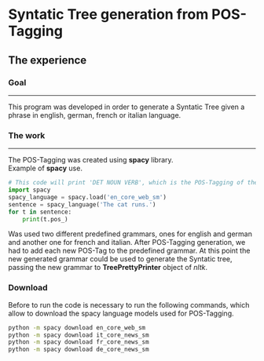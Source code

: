# Syntatic Tree generation from POS-Tagging
## The experience

### Goal
* * *
This program was developed in order to generate a Syntatic Tree given a phrase in english, german, french or italian language.


### The work
* * *
The POS-Tagging was created using **spacy** library.<br>
Example of **spacy** use.

```python
# This code will print 'DET NOUN VERB', which is the POS-Tagging of the phrase 'The cat runs' 
import spacy
spacy_language = spacy.load('en_core_web_sm')
sentence = spacy_language('The cat runs.')
for t in sentence:
    print(t.pos_)
```
Was used two different predefined grammars, ones for english and german and another one for french and italian.
After POS-Tagging generation, we had to add each new POS-Tag to the predefined grammar.
At this point the new generated grammar could be used to generate the Syntatic tree, passing the
new grammar to **TreePrettyPrinter** object of *nltk*.

### Download
Before to run the code is necessary to run the following commands, which allow to download the
spacy language models used for POS-Tagging.

```bash
python -m spacy download en_core_web_sm
python -m spacy download it_core_news_sm
python -m spacy download fr_core_news_sm
python -m spacy download de_core_news_sm
```
